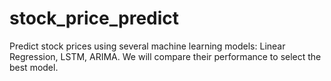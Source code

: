# stock_price_predict
Predict stock prices using several machine learning models: Linear Regression, LSTM, ARIMA. We will compare their performance to select the best model.
